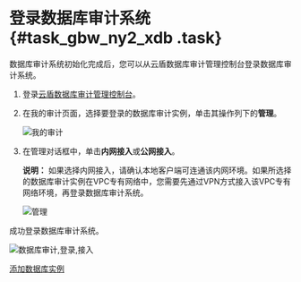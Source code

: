 # 登录数据库审计系统 {#task_gbw_ny2_xdb .task}

数据库审计系统初始化完成后，您可以从云盾数据库审计管理控制台登录数据库审计系统。

1.  登录[云盾数据库审计管理控制台](https://yundun.console.aliyun.com/?p=dbaudit)。
2.  在我的审计页面，选择要登录的数据库审计实例，单击其操作列下的**管理**。 

    ![我的审计](http://static-aliyun-doc.oss-cn-hangzhou.aliyuncs.com/assets/img/12774/15651663903532_zh-CN.png)

3.  在管理对话框中，单击**内网接入**或**公网接入**。 

    **说明：** 如果选择内网接入，请确认本地客户端可连通该内网环境。如果所选择的数据库审计实例在VPC专有网络中，您需要先通过VPN方式接入该VPC专有网络环境，再登录数据库审计系统。

    ![管理](http://static-aliyun-doc.oss-cn-hangzhou.aliyuncs.com/assets/img/12774/15651663913533_zh-CN.png)


成功登录数据库审计系统。

![数据库审计,登录,接入](http://static-aliyun-doc.oss-cn-hangzhou.aliyuncs.com/assets/img/12774/15651663913534_zh-CN.png)

[添加数据库实例](cn.zh-CN/用户指南（A100）/添加数据库实例.md#)

